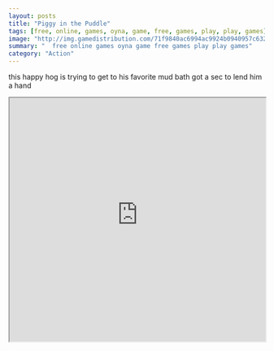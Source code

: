 ```yaml
---
layout: posts
title: "Piggy in the Puddle"
tags: [free, online, games, oyna, game, free, games, play, play, games]
image: "http://img.gamedistribution.com/71f9840ac6994ac9924b0940957c632a.jpg"
summary: "  free online games oyna game free games play play games"
category: "Action"
---
```


this happy hog is trying to get to his favorite mud bath got a sec to lend him a hand

<iframe width="100%" height="480px;" src="http://flash.gamedistribution.com?game=71f9840ac6994ac9924b0940957c632a"></iframe>
